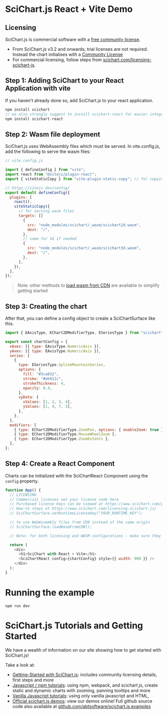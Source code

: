 # SciChart.js React + Vite Demo

## Licensing

SciChart.js is commercial software with a [free community license](https://scichart.com/community-licensing).

- From SciChart.js v3.2 and onwards, trial licenses are not required. Instead the chart initialises with a [Community License](https://scichart.com/community-licensing)
- For commercial licensing, follow steps from [scichart.com/licensing-scichart-js](https://scichart.com/licensing-scichart-js).

## Step 1: Adding SciChart to your React Application with vite

If you haven't already done so, add SciChart.js to your react application.

```javascript
npm install scichart
// we also strongly suggest to install scichart-react for easier integration
npm install scichart-react
```

## Step 2: Wasm file deployment

SciChart.js uses WebAssembly files which must be served. In vite.config.js, add the following to serve the wasm files:

```javascript
// vite.config.js

import { defineConfig } from "vite";
import react from "@vitejs/plugin-react";
import { viteStaticCopy } from "vite-plugin-static-copy"; // for copying wasm files

// https://vitejs.dev/config/
export default defineConfig({
  plugins: [
    react(),
    viteStaticCopy({
      // for serving wasm files
      targets: []
        {
          src: "node_modules/scichart/_wasm/scichart2d.wasm",
          dest: "/",
        },
        // same for 3d if needed
        {
          src: "node_modules/scichart/_wasm/scichart3d.wasm",
          dest: "/",
        },
      ],
    }),
  ],
});
```

> Note: other methods to [load wasm from CDN](https://www.scichart.com/documentation/js/current/webframe.html#Deploying%20Wasm%20or%20WebAssembly%20and%20Data%20Files%20with%20your%20app.html) are available to simplify getting started

## Step 3: Creating the chart

After that, you can define a config object to create a SciChartSurface like this.

```javascript
import { EAxisType, EChart2DModifierType, ESeriesType } from "scichart";

export const chartConfig = {
  xAxes: [{ type: EAxisType.NumericAxis }],
  yAxes: [{ type: EAxisType.NumericAxis }],
  series: [
    {
      type: ESeriesType.SplineMountainSeries,
      options: {
        fill: "#3ca832",
        stroke: "#eb911c",
        strokeThickness: 4,
        opacity: 0.4,
      },
      xyData: {
        xValues: [1, 2, 3, 4],
        yValues: [1, 4, 7, 3],
      },
    },
  ],
  modifiers: [
    { type: EChart2DModifierType.ZoomPan, options: { enableZoom: true } },
    { type: EChart2DModifierType.MouseWheelZoom },
    { type: EChart2DModifierType.ZoomExtents },
  ],
};
```

## Step 4: Create a React Component

Charts can be initialized with the SciChartReact Component using the `config` property.

```javascript
function App() {
  // LICENSING
  // Commercial licenses set your license code here
  // Purchased license keys can be viewed at https://www.scichart.com/profile
  // How-to steps at https://www.scichart.com/licensing-scichart-js/
  // SciChartSurface.setRuntimeLicenseKey("YOUR_RUNTIME_KEY");

  // to use WebAssembly files from CDN instead of the same origin
  // SciChartSurface.loadWasmFromCDN();

  // Note: for both licensing and WASM configurations - make sure they are set on the client side.

  return (
    <div>
      <h1>SciChart with React + Vite</h1>
      <SciChartReact config={chartConfig} style={{ width: 900 }} />
    </div>
  );
}
```

# Running the example

```
npm run dev
```

# SciChart.js Tutorials and Getting Started

We have a wealth of information on our site showing how to get started with SciChart.js!

Take a look at:

- [Getting-Started with SciChart.js](https://www.scichart.com/getting-started-scichart-js): includes community licensing details, first steps and more
- [Javascript / npm tutorials](https://www.scichart.com/documentation/js/current/Tutorial%2002%20-%20Adding%20Series%20and%20Data.html): using npm, webpack, and scichart.js, create static and dynamic charts with zooming, panning tooltips and more
- [Vanilla Javascript tutorials](https://www.scichart.com/documentation/js/current/Tutorial%2001%20-%20Including%20SciChart.js%20in%20an%20HTML%20Page.html): using only vanilla javascript and HTML,
- [Official scichart.js demos](https://demo.scichart.com): view our demos online! Full github source code also available at [github.com/abtsoftware/scichart.js.examples](https://github.com/abtsoftware/scichart.js.examples)
